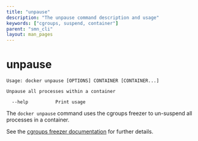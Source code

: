 ```yaml
---
title: "unpause"
description: "The unpause command description and usage"
keywords: ["cgroups, suspend, container"]
parent: "smn_cli"
layout: man_pages
---
```


# unpause

    Usage: docker unpause [OPTIONS] CONTAINER [CONTAINER...]

    Unpause all processes within a container

      --help          Print usage

The `docker unpause` command uses the cgroups freezer to un-suspend all
processes in a container.

See the
[cgroups freezer documentation](https://www.kernel.org/doc/Documentation/cgroups/freezer-subsystem.txt)
for further details.
